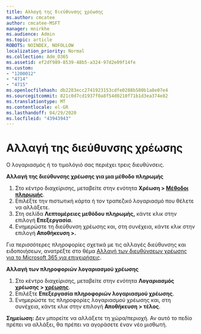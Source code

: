 ```yaml
---
title: Αλλαγή της διεύθυνσης χρέωσης
ms.author: cmcatee
author: cmcatee-MSFT
manager: mnirkhe
ms.audience: Admin
ms.topic: article
ROBOTS: NOINDEX, NOFOLLOW
localization_priority: Normal
ms.collection: Adm_O365
ms.assetid: ef2df989-8539-48b5-a324-97d2e09f14fe
ms.custom:
- "1200012"
- "4714"
- "4715"
ms.openlocfilehash: db2283ecc2741923153cdfe0288b580b1a8e07e4
ms.sourcegitcommit: 821c0d7cd1937f0a8f54d0210f71b1d3ea374e82
ms.translationtype: MT
ms.contentlocale: el-GR
ms.lasthandoff: 04/29/2020
ms.locfileid: "43943943"
---
```

# <a name="change-your-billing-address"></a>Αλλαγή της διεύθυνσης χρέωσης

Ο λογαριασμός ή το τιμολόγιό σας περιέχει τρεις διευθύνσεις.

**Αλλαγή της διεύθυνσης χρέωσης για μια μέθοδο πληρωμής**

1. Στο κέντρο διαχείρισης, μεταβείτε στην ενότητα **Χρέωση > [Μέθοδοι πληρωμής](https://go.microsoft.com/fwlink/p/?linkid=2018806)**.
2. Επιλέξτε την πιστωτική κάρτα ή τον τραπεζικό λογαριασμό που θέλετε να αλλάξετε.
3. Στη σελίδα **Λεπτομέρειες μεθόδου πληρωμής,** κάντε κλικ στην επιλογή **Επεξεργασία**.
4. Ενημερώστε τη διεύθυνση χρέωσης και, στη συνέχεια, κάντε κλικ στην επιλογή **Αποθήκευση >.**

Για περισσότερες πληροφορίες σχετικά με τις αλλαγές διεύθυνσης και ειδοποιήσεων, ανατρέξτε στο θέμα [Αλλαγή των διευθύνσεων χρέωσης για το Microsoft 365 για επιχειρήσεις](https://docs.microsoft.com/microsoft-365/commerce/billing-and-payments/change-your-billing-addresses?view=o365-worldwide).

**Αλλαγή των πληροφοριών λογαριασμού χρέωσης**

1. Στο κέντρο διαχείρισης, μεταβείτε στην ενότητα **Λογαριασμός χρέωσης > [χρέωσης](https://admin.microsoft.com/Adminportal/Home?source=applauncher#/BillingAccounts/billing-accounts)**.
2. Επιλέξτε **Επεξεργασία πληροφοριών λογαριασμού χρέωσης**.
3. Ενημερώστε τις πληροφορίες λογαριασμού χρέωσης και, στη συνέχεια, κάντε κλικ στην επιλογή **Αποθήκευση > τέλος**.

**Σημείωση:** Δεν μπορείτε να αλλάξετε τη χώρα/περιοχή. Αν αυτό το πεδίο πρέπει να αλλάξει, θα πρέπει να αγοράσετε έναν νέο μισθωτή.
